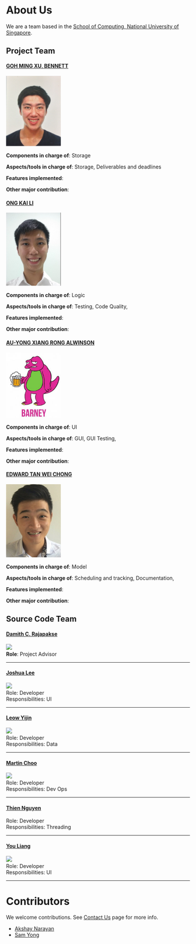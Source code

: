 # About Us

We are a team based in the [School of Computing, National University of Singapore](http://www.comp.nus.edu.sg).

## Project Team

#### [GOH MING XU, BENNETT](https://github.com/bennettgo) <br>

<img src="images/bennettgo.jpg" width="150"><br>

**Components in charge of**: Storage <br>

**Aspects/tools in charge of**: Storage, Deliverables and deadlines <br>

**Features implemented**: 


**Other major contribution**:


#### [ONG KAI LI](https://github.com/kailii) <br>

<img src="images/kailii.jpg" width="150"><br>

**Components in charge of**: Logic

**Aspects/tools in charge of**: Testing, Code Quality,

**Features implemented**: 


**Other major contribution**:


#### [AU-YONG XIANG RONG ALWINSON](https://github.com/alwinsonauyong) <br>

<img src="images/alwinsonauyong.jpg" width="150"><br>

**Components in charge of**: UI

**Aspects/tools in charge of**: GUI, GUI Testing,

**Features implemented**: 


**Other major contribution**:


#### [EDWARD TAN WEI CHONG](https://github.com/EdCS2103) <br>

<img src="images/EdCS2103.jpg" width="150"><br>

**Components in charge of**: Model

**Aspects/tools in charge of**: Scheduling and tracking, Documentation,

**Features implemented**: 


**Other major contribution**:



## Source Code Team

#### [Damith C. Rajapakse](http://www.comp.nus.edu.sg/~damithch) <br>
<img src="images/DamithRajapakse.jpg" width="150"><br>
**Role**: Project Advisor

-----

#### [Joshua Lee](http://github.com/lejolly)
<img src="images/JoshuaLee.jpg" width="150"><br>
Role: Developer <br>
Responsibilities: UI

-----

#### [Leow Yijin](http://github.com/yijinl)
<img src="images/LeowYijin.jpg" width="150"><br>
Role: Developer <br>
Responsibilities: Data

-----

#### [Martin Choo](http://github.com/m133225)
<img src="images/MartinChoo.jpg" width="150"><br>
Role: Developer <br>
Responsibilities: Dev Ops

-----

#### [Thien Nguyen](https://github.com/ndt93)
 Role: Developer <br>
 Responsibilities: Threading

 -----

#### [You Liang](http://github.com/yl-coder)
<img src="images/YouLiang.jpg" width="150"><br>
 Role: Developer <br>
 Responsibilities: UI

 -----

# Contributors

We welcome contributions. See [Contact Us](ContactUs.md) page for more info.

* [Akshay Narayan](https://github.com/se-edu/addressbook-level4/pulls?q=is%3Apr+author%3Aokkhoy)
* [Sam Yong](https://github.com/se-edu/addressbook-level4/pulls?q=is%3Apr+author%3Amauris)

